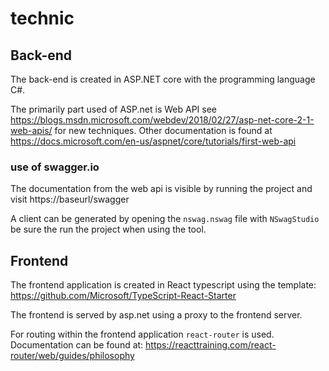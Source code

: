 
# technic

## Back-end
The back-end is created in ASP.NET core with the programming language C#.

The primarily part used of ASP.net is Web API see https://blogs.msdn.microsoft.com/webdev/2018/02/27/asp-net-core-2-1-web-apis/ for new techniques. Other documentation is found at https://docs.microsoft.com/en-us/aspnet/core/tutorials/first-web-api

### use of swagger.io
The documentation from the web api is visible by running the project and visit https://baseurl/swagger

A client can be generated by opening the `nswag.nswag` file with `NSwagStudio` be sure the run the project when using the tool. 

## Frontend
The frontend application is created in React typescript using the template: https://github.com/Microsoft/TypeScript-React-Starter 

The frontend is served by asp.net using a proxy to the frontend server.

For routing within the frontend application `react-router` is used. Documentation can be found at: https://reacttraining.com/react-router/web/guides/philosophy